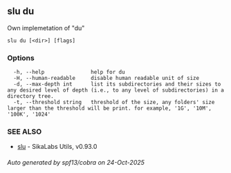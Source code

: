 ## slu du

Own implemetation of "du"

```
slu du [<dir>] [flags]
```

### Options

```
  -h, --help               help for du
  -H, --human-readable     disable human readable unit of size
  -d, --max-depth int      list its subdirectories and their sizes to any desired level of depth (i.e., to any level of subdirectories) in a directory tree.
  -t, --threshold string   threshold of the size, any folders' size larger than the threshold will be print. for example, '1G', '10M', '100K', '1024'
```

### SEE ALSO

* [slu](slu.md)	 - SikaLabs Utils, v0.93.0

###### Auto generated by spf13/cobra on 24-Oct-2025
